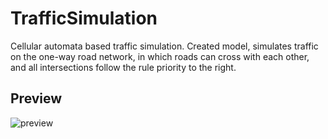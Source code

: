 TrafficSimulation
=============
Cellular automata based traffic simulation. Created model, simulates traffic on the one-way road network, in which roads
can cross with each other, and all intersections follow the rule priority to the right.

Preview
-------
![preview](preview.gif)

